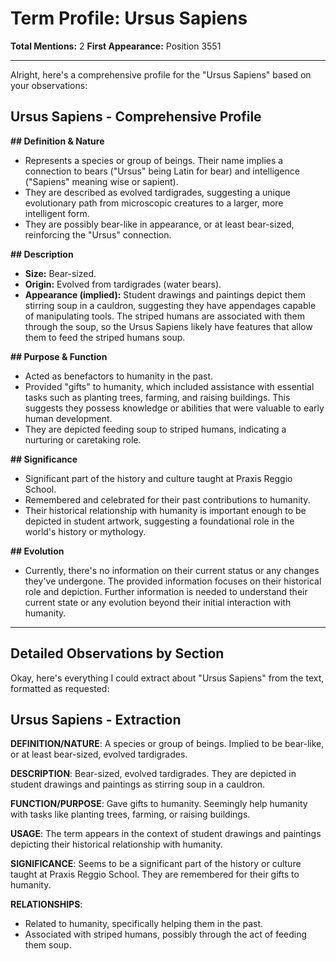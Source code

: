 # Term Profile: Ursus Sapiens

**Total Mentions:** 2
**First Appearance:** Position 3551

---

Alright, here's a comprehensive profile for the "Ursus Sapiens" based on your observations:

## Ursus Sapiens - Comprehensive Profile

**## Definition & Nature**

*   Represents a species or group of beings. Their name implies a connection to bears ("Ursus" being Latin for bear) and intelligence ("Sapiens" meaning wise or sapient).
*   They are described as evolved tardigrades, suggesting a unique evolutionary path from microscopic creatures to a larger, more intelligent form.
*   They are possibly bear-like in appearance, or at least bear-sized, reinforcing the "Ursus" connection.

**## Description**

*   **Size:** Bear-sized.
*   **Origin:** Evolved from tardigrades (water bears).
*   **Appearance (implied):** Student drawings and paintings depict them stirring soup in a cauldron, suggesting they have appendages capable of manipulating tools. The striped humans are associated with them through the soup, so the Ursus Sapiens likely have features that allow them to feed the striped humans soup.

**## Purpose & Function**

*   Acted as benefactors to humanity in the past.
*   Provided "gifts" to humanity, which included assistance with essential tasks such as planting trees, farming, and raising buildings. This suggests they possess knowledge or abilities that were valuable to early human development.
*   They are depicted feeding soup to striped humans, indicating a nurturing or caretaking role.

**## Significance**

*   Significant part of the history and culture taught at Praxis Reggio School.
*   Remembered and celebrated for their past contributions to humanity.
*   Their historical relationship with humanity is important enough to be depicted in student artwork, suggesting a foundational role in the world's history or mythology.

**## Evolution**

*   Currently, there's no information on their current status or any changes they've undergone. The provided information focuses on their historical role and depiction. Further information is needed to understand their current state or any evolution beyond their initial interaction with humanity.

---

## Detailed Observations by Section

Okay, here's everything I could extract about "Ursus Sapiens" from the text, formatted as requested:

## Ursus Sapiens - Extraction

**DEFINITION/NATURE**: A species or group of beings. Implied to be bear-like, or at least bear-sized, evolved tardigrades.

**DESCRIPTION**: Bear-sized, evolved tardigrades. They are depicted in student drawings and paintings as stirring soup in a cauldron.

**FUNCTION/PURPOSE**: Gave gifts to humanity. Seemingly help humanity with tasks like planting trees, farming, or raising buildings.

**USAGE**: The term appears in the context of student drawings and paintings depicting their historical relationship with humanity.

**SIGNIFICANCE**: Seems to be a significant part of the history or culture taught at Praxis Reggio School. They are remembered for their gifts to humanity.

**RELATIONSHIPS**:
*   Related to humanity, specifically helping them in the past.
*   Associated with striped humans, possibly through the act of feeding them soup.
